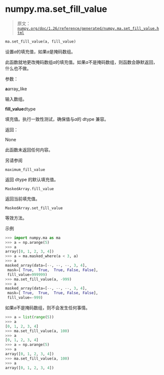 # numpy.ma.set_fill_value

> 原文：[`numpy.org/doc/1.26/reference/generated/numpy.ma.set_fill_value.html`](https://numpy.org/doc/1.26/reference/generated/numpy.ma.set_fill_value.html)

```py
ma.set_fill_value(a, fill_value)
```

设置*a*的填充值，如果*a*是掩码数组。

此函数就地更改掩码数组*a*的填充值。如果*a*不是掩码数组，则函数会静默返回，什么也不做。

参数：

**a**array_like

输入数组。

**fill_value**dtype

填充值。执行一致性测试，确保值与*a*的 dtype 兼容。

返回：

None

此函数未返回任何内容。

另请参阅

`maximum_fill_value`

返回 dtype 的默认填充值。

`MaskedArray.fill_value`

返回当前填充值。

`MaskedArray.set_fill_value`

等效方法。

示例

```py
>>> import numpy.ma as ma
>>> a = np.arange(5)
>>> a
array([0, 1, 2, 3, 4])
>>> a = ma.masked_where(a < 3, a)
>>> a
masked_array(data=[--, --, --, 3, 4],
 mask=[ True,  True,  True, False, False],
 fill_value=999999)
>>> ma.set_fill_value(a, -999)
>>> a
masked_array(data=[--, --, --, 3, 4],
 mask=[ True,  True,  True, False, False],
 fill_value=-999) 
```

如果*a*不是掩码数组，则不会发生任何事情。

```py
>>> a = list(range(5))
>>> a
[0, 1, 2, 3, 4]
>>> ma.set_fill_value(a, 100)
>>> a
[0, 1, 2, 3, 4]
>>> a = np.arange(5)
>>> a
array([0, 1, 2, 3, 4])
>>> ma.set_fill_value(a, 100)
>>> a
array([0, 1, 2, 3, 4]) 
```

